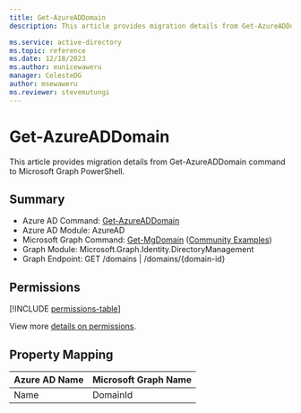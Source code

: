 ```yaml
---
title: Get-AzureADDomain
description: This article provides migration details from Get-AzureADDomain command to Microsoft Graph PowerShell.

ms.service: active-directory
ms.topic: reference
ms.date: 12/18/2023
ms.author: eunicewaweru
manager: CelesteDG
author: msewaweru
ms.reviewer: stevemutungi
---
```


# Get-AzureADDomain

This article provides migration details from Get-AzureADDomain command to Microsoft Graph PowerShell.

## Summary

+ Azure AD Command: [Get-AzureADDomain](/powershell/module/azuread/get-azureaddomain)
+ Azure AD Module: AzureAD
+ Microsoft Graph Command: [Get-MgDomain](/powershell/module/microsoft.graph.identity.directorymanagement/get-mgdomain) ([Community Examples](https://github.com/orgs/msgraph/discussions?discussions_q=Get-MgDomain))
+ Graph Module: Microsoft.Graph.Identity.DirectoryManagement
+ Graph Endpoint:  GET  /domains | /domains/{domain-id}

## Permissions

[!INCLUDE [permissions-table](~/graphref/api-reference/v1.0/includes/permissions/domain-get-permissions.md)]

View more [details on permissions](/graph/api/domain-get#permissions).

## Property Mapping

|Azure AD Name|Microsoft Graph Name|
|---|---|
|Name|DomainId|